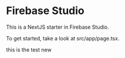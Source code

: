 # Firebase Studio

This is a NextJS starter in Firebase Studio.

To get started, take a look at src/app/page.tsx.

this is the test new